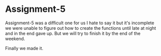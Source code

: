 # Assignment-5
Assignment-5 was a difficult one for us I hate to say it but it's incomplete we were unable to figure out how to create the functions until late at night and in the end gave up. But we will try to finish it by the end of the weekend.


Finally we made it.
